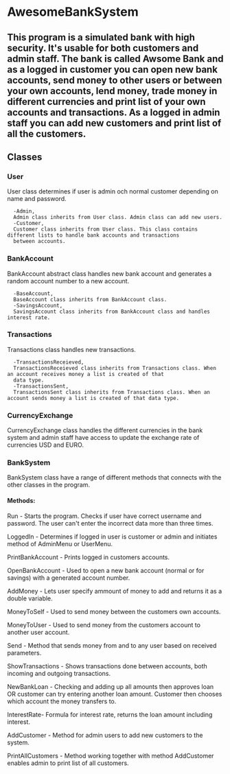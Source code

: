 # AwesomeBankSystem
## This program is a simulated bank with high security. It's usable for both customers and admin staff. The bank is called Awsome Bank and as a logged in customer you can open new bank accounts, send money to other users or between your own accounts, lend money, trade money in different currencies and print list of your own accounts and transactions. As a logged in admin staff you can add new customers and print list of all the customers.

## Classes
### User 
User class determines if user is admin och normal customer depending on name and password.

	  -Admin, 
	  Admin class inherits from User class. Admin class can add new users. 
	  -Customer, 
	  Customer class inherits from User class. This class contains different lists to handle bank accounts and transactions 
      between accounts. 
	
### BankAccount  
BankAccount abstract class handles new bank account and generates a random account number to a new account. 

	  -BaseAccount, 
	  BaseAccount class inherits from BankAccount class.
	  -SavingsAccount, 
	  SavingsAccount class inherits from BankAccount class and handles interest rate. 

### Transactions 
Transactions class handles new transactions. 

	  -TransactionsReceieved, 
	  TransactionsReceieved class inherits from Transactions class. When an account receives money a list is created of that 
      data type. 
	  -TransactionsSent, 
	  TransactionsSent class inherits from Transactions class. When an account sends money a list is created of that data type.
	
### CurrencyExchange 
CurrencyExchange class handles the different currencies in the bank system and admin staff have access to update the exchange rate of 
currencies USD and EURO.


### BankSystem
BankSystem class have a range of different methods that connects with the other classes in the program.

#### Methods:

Run - Starts the program. Checks if user have correct username and password. The user can't enter the incorrect data more than three times.

LoggedIn - Determines if logged in user is customer or admin and initiates method of AdminMenu or UserMenu. 

PrintBankAccount - Prints logged in customers accounts. 

OpenBankAccount -  Used to open a new bank account (normal or for savings) with a generated account number.

AddMoney - Lets user specify ammount of money to add and returns it as a double variable.

MoneyToSelf - Used to send money between the customers own accounts.

MoneyToUser - Used to send money from the customers account to another user account.

Send - Method that sends money from and to any user based on received parameters.

ShowTransactions - Shows transactions done between accounts, both incoming and outgoing transactions.

NewBankLoan - Checking and adding up all amounts then approves loan OR customer can try entering another loan amount. 
Customer then chooses which account the money transfers to.

InterestRate- Formula for interest rate, returns the loan amount including interest.

AddCustomer - Method for admin users to add new customers to the system. 

PrintAllCustomers - Method working together with method AddCustomer enables admin to print list of all customers.
